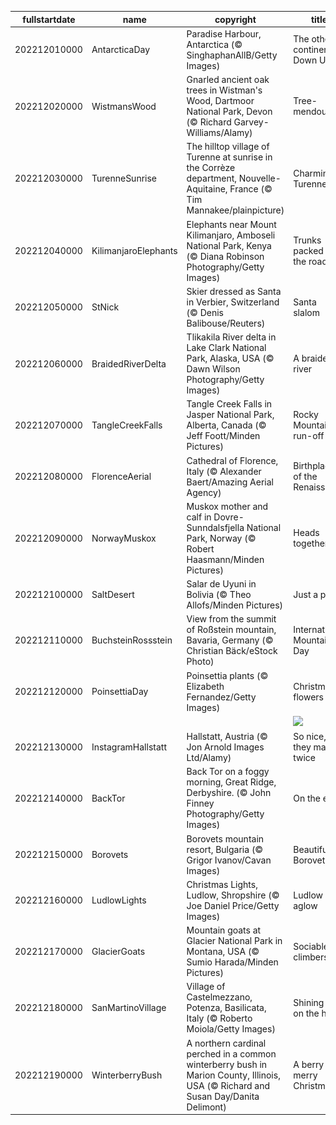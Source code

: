 |fullstartdate|name|copyright|title|image|
|--|--|--|--|--|
202212010000|AntarcticaDay|Paradise Harbour, Antarctica (© SinghaphanAllB/Getty Images)|The other continent Down Under|![](/en-GB/2022/12/202212010000AntarcticaDay.jpg)|
202212020000|WistmansWood|Gnarled ancient oak trees in Wistman's Wood, Dartmoor National Park, Devon (© Richard Garvey-Williams/Alamy)|Tree-mendous|![](/en-GB/2022/12/202212020000WistmansWood.jpg)|
202212030000|TurenneSunrise|The hilltop village of Turenne at sunrise in the Corrèze department, Nouvelle-Aquitaine, France (© Tim Mannakee/plainpicture)|Charming Turenne|![](/en-GB/2022/12/202212030000TurenneSunrise.jpg)|
202212040000|KilimanjaroElephants|Elephants near Mount Kilimanjaro, Amboseli National Park, Kenya (© Diana Robinson Photography/Getty Images)|Trunks packed for the road|![](/en-GB/2022/12/202212040000KilimanjaroElephants.jpg)|
202212050000|StNick|Skier dressed as Santa in Verbier, Switzerland (© Denis Balibouse/Reuters)|Santa slalom|![](/en-GB/2022/12/202212050000StNick.jpg)|
202212060000|BraidedRiverDelta|Tlikakila River delta in Lake Clark National Park, Alaska, USA (© Dawn Wilson Photography/Getty Images)|A braided river|![](/en-GB/2022/12/202212060000BraidedRiverDelta.jpg)|
202212070000|TangleCreekFalls|Tangle Creek Falls in Jasper National Park, Alberta, Canada (© Jeff Foott/Minden Pictures)|Rocky Mountain run-off|![](/en-GB/2022/12/202212070000TangleCreekFalls.jpg)|
202212080000|FlorenceAerial|Cathedral of Florence, Italy (© Alexander Baert/Amazing Aerial Agency)|Birthplace of the Renaissance|![](/en-GB/2022/12/202212080000FlorenceAerial.jpg)|
202212090000|NorwayMuskox|Muskox mother and calf in Dovre-Sunndalsfjella National Park, Norway (© Robert Haasmann/Minden Pictures)|Heads together|![](/en-GB/2022/12/202212090000NorwayMuskox.jpg)|
202212100000|SaltDesert|Salar de Uyuni in Bolivia (© Theo Allofs/Minden Pictures)|Just a pinch|![](/en-GB/2022/12/202212100000SaltDesert.jpg)|
202212110000|BuchsteinRossstein|View from the summit of Roßstein mountain, Bavaria, Germany (© Christian Bäck/eStock Photo)|International Mountain Day|![](/en-GB/2022/12/202212110000BuchsteinRossstein.jpg)|
202212120000|PoinsettiaDay|Poinsettia plants (© Elizabeth Fernandez/Getty Images)|Christmas flowers|![](/en-GB/2022/12/202212120000PoinsettiaDay.jpg)|
||||![](/en-GB/2022/12/.jpg)|
202212130000|InstagramHallstatt|Hallstatt, Austria (© Jon Arnold Images Ltd/Alamy)|So nice, they made it twice|![](/en-GB/2022/12/202212130000InstagramHallstatt.jpg)|
202212140000|BackTor|Back Tor on a foggy morning, Great Ridge, Derbyshire. (© John Finney Photography/Getty Images)|On the edge|![](/en-GB/2022/12/202212140000BackTor.jpg)|
202212150000|Borovets|Borovets mountain resort, Bulgaria (© Grigor Ivanov/Cavan Images)|Beautiful Borovets|![](/en-GB/2022/12/202212150000Borovets.jpg)|
202212160000|LudlowLights|Christmas Lights, Ludlow, Shropshire (© Joe Daniel Price/Getty Images)|Ludlow aglow|![](/en-GB/2022/12/202212160000LudlowLights.jpg)|
202212170000|GlacierGoats|Mountain goats at Glacier National Park in Montana, USA (© Sumio Harada/Minden Pictures)|Sociable climbers|![](/en-GB/2022/12/202212170000GlacierGoats.jpg)|
202212180000|SanMartinoVillage|Village of Castelmezzano, Potenza, Basilicata, Italy (© Roberto Moiola/Getty Images)|Shining city on the hill|![](/en-GB/2022/12/202212180000SanMartinoVillage.jpg)|
202212190000|WinterberryBush|A northern cardinal perched in a common winterberry bush in Marion County, Illinois, USA (© Richard and Susan Day/Danita Delimont)|A berry merry Christmas|![](/en-GB/2022/12/202212190000WinterberryBush.jpg)|
